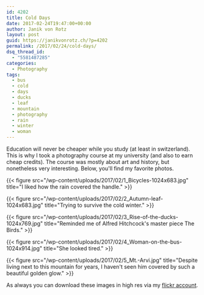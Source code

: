 ```yaml
---
id: 4202
title: Cold Days
date: 2017-02-24T19:47:00+00:00
author: Janik von Rotz
layout: post
guid: https://janikvonrotz.ch/?p=4202
permalink: /2017/02/24/cold-days/
dsq_thread_id:
  - "5581487285"
categories:
  - Photography
tags:
  - bus
  - cold
  - days
  - ducks
  - leaf
  - mountain
  - photography
  - rain
  - winter
  - woman
---
```

Education will never be cheaper while you study (at least in switzerland). This is why I took a photography course at my university (and also to earn cheap credits). The course was mostly about art and history, but nonetheless very interesting. Below, you'll find my favorite photos.

{{< figure src="/wp-content/uploads/2017/02/1_Bicycles-1024x683.jpg" title="I liked how the rain covered the handle." >}}
<!--more-->
{{< figure src="/wp-content/uploads/2017/02/2_Autumn-leaf-1024x683.jpg" title="Trying to survive the cold winter." >}}

{{< figure src="/wp-content/uploads/2017/02/3_Rise-of-the-ducks-1024x769.jpg" title="Reminded me of Alfred Hitchcock's master piece The Birds." >}}

{{< figure src="/wp-content/uploads/2017/02/4_Woman-on-the-bus-1024x914.jpg" title="She looked tired." >}}

{{< figure src="/wp-content/uploads/2017/02/5_Mt.-Arvi.jpg" title="Despite living next to this mountain for years, I haven't seen him covered by such a beautiful golden glow." >}}

As always you can download these images in high res via my <a href="https://www.flickr.com/photos/janik-von-rotz/">flickr account</a>.